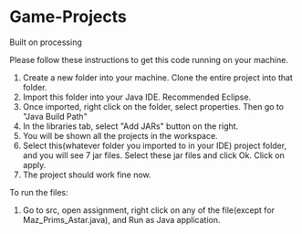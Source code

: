 # Game-Projects
Built on processing

Please follow these instructions to get this code running on your machine.

1. Create a new folder into your machine. Clone the entire project into that folder.
2. Import this folder into your Java IDE. Recommended Eclipse.
3. Once imported, right click on the folder, select properties. Then go to "Java Build Path"
4. In the libraries tab, select "Add JARs" button on the right.
5. You will be shown all the projects in the workspace. 
6. Select this(whatever folder you imported to in your IDE) project folder, and you will see 
   7 jar files. Select these jar files and click Ok. Click on apply. 
7. The project should work fine now. 

To run the files:
1. Go to src, open assignment, right click on any of the file(except for Maz_Prims_Astar.java), 
   and Run as Java application.
